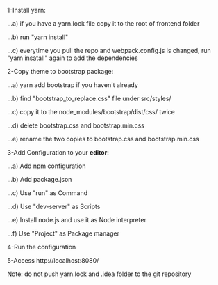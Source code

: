 1-Install yarn:
  
...a) if you have a yarn.lock file copy it to the root of frontend folder
  
...b) run "yarn install"
  
...c) everytime you pull the repo and webpack.config.js is changed, run "yarn insatall" again to add the dependencies 
  
2-Copy theme to bootstrap package:

...a) yarn add bootstrap if you haven't already

...b) find "bootstrap_to_replace.css" file under src/styles/
  
...c) copy it to the node_modules/bootstrap/dist/css/ twice
  
...d) delete bootstrap.css and bootstrap.min.css
  
...e) rename the two copies to bootstrap.css and bootstrap.min.css

3-Add Configuration to your **editor**:

...a) Add npm configuration
  
...b) Add package.json
  
...c) Use "run" as Command
  
...d) Use "dev-server" as Scripts
  
...e) Install node.js and use it as Node interpreter
  
...f) Use "Project" as Package manager
  
4-Run the configuration

5-Access http://localhost:8080/


Note: do not push yarn.lock and .idea folder to the git repository
